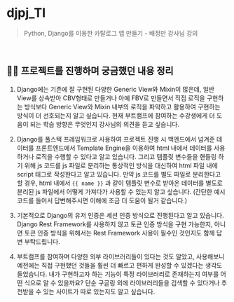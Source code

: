 # djpj_TI
> Python, Django를 이용한 카탈로그 앱 만들기 - 배정만 강사님 강의

<br>

## 🙋‍♂️ 프로젝트를 진행하며 궁금했던 내용 정리
1. Django에는 기존에 잘 구현된 다양한 Generic View와 Mixin이 많은데, 일반 View를 상속받아 CBV형태로 만들거나 아예 FBV로 만들면서 직접 로직을 구현하는 방식보다 Generic View와 Mixin 내부의 로직을 파악하고 활용하여 구현하는 방식이 더 선호되는지 알고 싶습니다. 현재 부트캠프에 참여하는 수강생에게 더 도움이 되는 학습 방향은 무엇인지 강사님의 의견을 듣고 싶습니다.

2. Django를 풀스택 프레임워크로 사용하여 프로젝트 진행 시 백엔드에서 넘겨준 데이터를 프론트엔드에서 Template Engine을 이용하여 html 내에서 데이터를 사용하거나 로직을 수행할 수 있다고 알고 있습니다. 그리고 템플릿 변수들을 핸들링 하기 위해 js 코드를 js 파일로 분리하는 통상적인 방식을 대신하여 html 파일 내에 script 태그로 작성한다고 알고 있습니다. 만약 js 코드를 별도 파일로 분리한다고 할 경우, html 내에서 `{{ name }}` 과 같이 템플릿 변수로 받아온 데이터를 별도로 분리된 js 파일에서 어떻게 가져다가 사용할 수 있는지 알고 싶습니다. (간단한 예시 코드를 들어서 답변해주시면 이해에 조금 더 도움이 될거 같습니다.)

3. 기본적으로 Django의 유저 인증은 세션 인증 방식으로 진행된다고 알고 있습니다. Django Rest Framework를 사용하지 않고 토큰 인증 방식을 구현 가능한지, 아니면 토큰 인증 방식을 위해서는 Rest Framework 사용이 필수인 것인지도 함께 답변 부탁드립니다.

4. 부트캠프를 참여하며 다양한 외부 라이브러리들이 있다는 것도 알았고, 사용해보니 예전에는 직접 구현했던 것들을 훨씬 더 빠르고 편하게 완성할 수 있겠다는 생각도 들었습니다. 내가 구현하고자 하는 기능이 특정 라이브러리로 존재하는지 여부를 어떤 식으로 알 수 있을까요? 단순 구글링 외에 라이브러리들을 검색할 수 있다거나 추천받을 수 있는 사이트가 따로 있는지도 알고 싶습니다.
